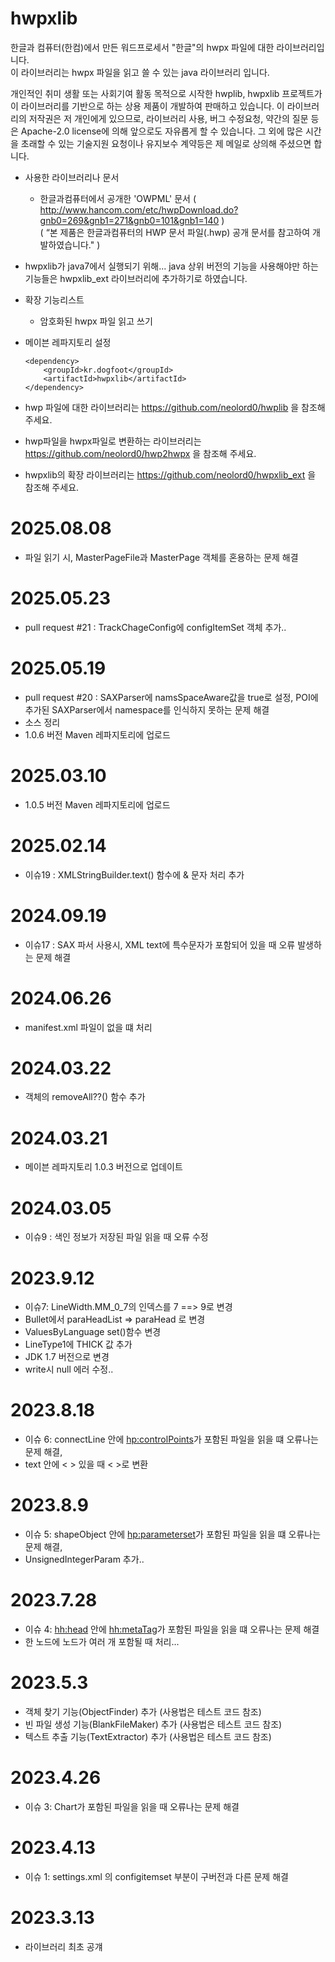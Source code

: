 
# hwpxlib

한글과 컴퓨터(한컴)에서 만든 워드프로세서 "한글"의 hwpx 파일에 대한 라이브러리입니다.<br>
이 라이브러리는 hwpx 파일을 읽고 쓸 수 있는 java 라이브러리 입니다.

개인적인 취미 생활 또는 사회기여 활동 목적으로 시작한 hwplib, hwpxlib 프로젝트가 이 라이브러리를 기반으로 하는 상용 제품이 개발하여 판매하고 있습니다.
이 라이브러리의 저작권은 저 개인에게 있으므로, 라이브러리 사용, 버그 수정요청, 약간의 질문 등은 Apache-2.0 license에 의해 앞으로도 자유롭게 할 수 있습니다.
그 외에 많은 시간을 초래할 수 있는 기술지원 요청이나 유지보수 계약등은 제 메일로 상의해 주셨으면 합니다. <br>

* 사용한 라이브러리나 문서 
	- 한글과컴퓨터에서 공개한 'OWPML' 문서 ( http://www.hancom.com/etc/hwpDownload.do?gnb0=269&gnb1=271&gnb0=101&gnb1=140 ) <br>
	  ( “본 제품은 한글과컴퓨터의 HWP 문서 파일(.hwp) 공개 문서를 참고하여 개발하였습니다." )

* hwpxlib가 java7에서 실행되기 위해... java 상위 버전의 기능을 사용해야만 하는 기능들은 hwpxlib_ext 라이브러리에 추가하기로 하였습니다.

* 확장 기능리스트
	- 암호화된 hwpx 파일 읽고 쓰기
      
* 메이븐 레파지토리 설정
    ```{.xml}
    <dependency>
        <groupId>kr.dogfoot</groupId>
        <artifactId>hwpxlib</artifactId>
    </dependency>
    ```
* hwp 파일에 대한 라이브러리는 https://github.com/neolord0/hwplib 을 참조해 주세요.
* hwp파일을 hwpx파일로 변환하는 라이브러리는 https://github.com/neolord0/hwp2hwpx 을 참조해 주세요.
* hwpxlib의 확장 라이브러리는 https://github.com/neolord0/hwpxlib_ext 을 참조해 주세요.

2025.08.08
=========================================================================================
* 파일 읽기 시, MasterPageFile과 MasterPage 객체를 혼용하는 문제 해결 

2025.05.23
=========================================================================================
* pull request #21 : TrackChageConfig에 configItemSet 객체 추가..

2025.05.19
=========================================================================================
* pull request #20 : SAXParser에 namsSpaceAware값을 true로 설정, POI에 추가된 SAXParser에서 namespace를 인식하지 못하는 문제 해결 
* 소스 정리 
* 1.0.6 버전 Maven 레파지토리에 업로드

2025.03.10
=========================================================================================
* 1.0.5 버전 Maven 레파지토리에 업로드

2025.02.14
=========================================================================================
* 이슈19 : XMLStringBuilder.text() 함수에 & 문자 처리 추가
 
2024.09.19
=========================================================================================
* 이슈17 : SAX 파서 사용시, XML text에 특수문자가 포함되어 있을 때 오류 발생하는 문제 해결

2024.06.26
=========================================================================================
* manifest.xml 파일이 없을 떄 처리

2024.03.22
=========================================================================================
* 객체의 removeAll??() 함수 추가

2024.03.21
=========================================================================================
* 메이븐 레파지토리 1.0.3 버전으로 업데이트

2024.03.05
=========================================================================================
* 이슈9 : 색인 정보가 저장된 파일 읽을 때 오류 수정

2023.9.12
=========================================================================================
* 이슈7: LineWidth.MM_0_7의 인덱스를 7 ==> 9로 변경
* Bullet에서 paraHeadList => paraHead 로 변경
* ValuesByLanguage set()함수 변경 
* LineType1에 THICK 값 추가 
* JDK 1.7 버전으로 변경
* write시 null 에러 수정..

2023.8.18
=========================================================================================
* 이슈 6: connectLine 안에 <hp:controlPoints>가 포함된 파일을 읽을 떄 오류나는 문제 해결,
* text 안에 < > 있을 때 &lt; &gt;로 변환

2023.8.9
=========================================================================================
* 이슈 5: shapeObject 안에 <hp:parameterset>가 포함된 파일을 읽을 떄 오류나는 문제 해결, 
* UnsignedIntegerParam 추가..
  
2023.7.28
=========================================================================================
* 이슈 4: <hh:head> 안에 <hh:metaTag>가 포함된 파일을 읽을 떄 오류나는 문제 해결 
* 한 노드에 <switchObject> 노드가 여러 개 포함될 때 처리...

2023.5.3
=========================================================================================
* 객체 찾기 기능(ObjectFinder) 추가 (사용법은 테스트 코드 참조)
* 빈 파일 생성 기능(BlankFileMaker) 추가 (사용법은 테스트 코드 참조)
* 텍스트 추출 기능(TextExtractor) 추가 (사용법은 테스트 코드 참조)

2023.4.26
=========================================================================================
* 이슈 3: Chart가 포함된 파일을 읽을 때 오류나는 문제 해결

2023.4.13
=========================================================================================
* 이슈 1: settings.xml 의 configitemset 부분이 구버전과 다른 문제 해결


2023.3.13
=========================================================================================
* 라이브러리 최초 공걔
